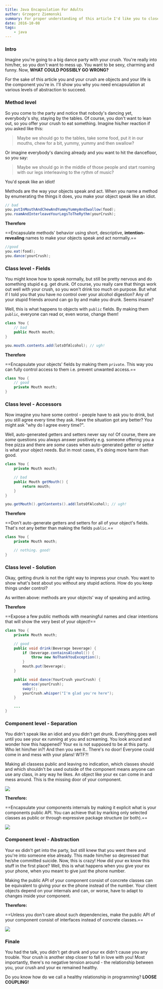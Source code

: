 ```yaml
---
title: Java Encapsulation For Adults
author: Grzegorz Ziemonski
summary: For proper understanding of this article I'd like you to close your eyes and imagine something. But since having closed eyes and reading at the same time is not an option, we'll skip the "close your eyes" part and jump straight into "imagine".
date: 2016-10-08
tags:
    - java
---
```

### Intro

Imagine you're going to a big dance party with your crush. You're really into him/her, so you don't want to mess up. You want to be sexy, charming and funny. Now, **WHAT COULD POSSIBLY GO WRONG?**

For the sake of this article you and your crush are objects and your life is the component you're in. I'll show you why you need encapsulation at various levels of abstraction to succeed.

### Method level
So you come to the party and notice that nobody's dancing yet, everybody's shy, staying by the tables. Of course, you don't want to lean out, so you offer your crush to eat something. Imagine his/her reaction if you asked like this:

> Maybe we should go to the tables, take some food, put it in our mouths, chew for a bit, yummy, yummy and then swallow?

Or imagine everybody's dancing already and you want to hit the dancefloor, so you say:

> Maybe we should go in the middle of those people and start roaming with our legs interleaving to the rythm of music?

You'd speak like an idiot!

Methods are the way your objects speak and act. When you name a method by enumerating the things it does, you make your object speak like an idiot.

```java
// bad
you.putInMouthAndChewAndYummyYummyAndSwallow(food);
you.roamAndInterleaveYourLegsToTheRythm(yourCrush);
```

**Therefore**

==Encapsulate methods' behavior using short, descriptive, **intention-revealing** names to make your objects speak and act normally.==

```java
//good
you.eat(food);
you.dance(yourCrush);
```

### Class level - Fields
You might know how to speak normally, but still be pretty nervous and do something stupid e.g. get drunk. Of course, you really care that things work out well with your crush, so you won't drink too much on purpose. But what if I told you that you have no control over your alcohol digestion? Any of your stupid friends around can go by and make you drunk. Seems insane?

Well, this is what happens to objects with `public` fields. By making them `public`, everyone can read or, even worse, change them!

```java
class You {
    // bad
    public Mouth mouth;
}
```
```java
you.mouth.contents.add(lotsOfAlcohol); // ugh!
```

**Therefore**

==Encapsulate your objects' fields by making them `private`. This way you can fully control access to them i.e. prevent unwanted access.==

```java
class You {
    // good
    private Mouth mouth;
}
```

### Class level - Accessors
Now imagine you have some control - people have to ask you to drink, but you still agree every time they ask. Have the situation got any better? You might ask "why do I agree every time?".

Well, auto-generated getters and setters never say no! Of course, there are *some* questions you always answer positively e.g. someone offering you a free pizza and there are *some* cases when auto-generated getter or setter is what your object needs. But in most cases, it's doing more harm than good.

```java
class You {
    private Mouth mouth;

    // bad
    public Mouth getMouth() {
        return mouth;
    }
}
```
```java
you.getMouth().getContents().add(lotsOfAlcohol); // ugh!
```

**Therefore**

==Don't auto-generate getters and setters for all of your object's fields. That's not any better than making the fields `public`.==

```java
class You {
    private Mouth mouth;

    // nothing. good!
}
```

### Class level - Solution
Okay, getting drunk is not the right way to impress your crush. You want to show what's best about you without any stupid actions. How do you keep things under control?

As written above: methods are your objects' way of speaking and acting.

**Therefore**

==Expose a few public methods with meaningful names and clear intentions that will show the very best of your object!==

```java
class You {
    private Mouth mouth;

    // good
    public void drink(Beverage beverage) {
        if (beverage.containsAlcohol()) {
            throw new NoThankYouException();
        }
        mouth.put(beverage);
    }

    public void dance(YourCrush yourCrush) {
        embrace(yourCrush);
        sway();
        yourCrush.whisper("I'm glad you're here");
    }

    ...
}
```

### Component level - Separation
You didn't speak like an idiot and you didn't get drunk. Everything goes well until you see your ex running at you and screaming. You look around and wonder how this happened? Your ex is not supposed to be at this party. Who let him/her in?! And then you see it.. There's no door! Everyone could come in and mess with your plans! WTF?!

Making all classess public and leaving no indication, which classes should and which shouldn't be used outside of the component means anyone can use any class, in any way he likes. An object like your ex can come in and mess around. This is the missing door of your component.

![](/img/wrong.png)

**Therefore:**

==Encapsulate your components internals by making it explicit what is your components public API. You can achieve that by marking only selected classes as public or through expressive package structure (or both).==

![](/img/better.png)

### Component level - Abstraction
Your ex didn't get into the party, but still knew that you went there and you're into someone else already. This made him/her so depressed that he/she committed suicide. Now, this is crazy! How did your ex know this stuff in the first place? Well, this is what happens when you give your ex your phone, when you meant to give just the phone number.

Making the public API of your component consist of concrete classes can be equivalent to giving your ex the phone instead of the number. Your client objects depend on your internals and can, or worse, have to adapt to changes inside your component.

**Therefore:**

==Unless you don't care about such dependencies, make the public API of your component consist of interfaces instead of concrete classes.==

![](/img/best.png)

### Finale
You had the talk, you didn't get drunk and your ex didn't cause you any trouble. Your crush is another step closer to fall in love with you! Most importantly, there's no negative tension around - the relationship between you, your crush and your ex remained healthy.

Do you know how do we call a healthy relationship in programming? **LOOSE COUPLING!**